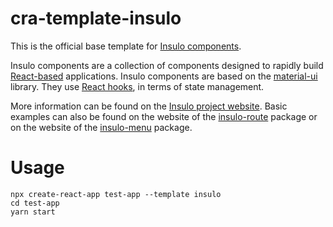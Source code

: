 # cra-template-insulo

This is the official base template for [Insulo components](https://github.com/bbakunowicz/insulo).

Insulo components are a collection of components designed to rapidly build [React-based](https://reactjs.org/) applications. Insulo components are based on the [material-ui](https://material-ui.com/) library. They use [React hooks](https://reactjs.org/docs/hooks-intro.html), in terms of state management. 

More information can be found on the [Insulo project website](https://github.com/bbakunowicz/insulo). Basic examples can also be found on the website of the [insulo-route](https://www.npmjs.com/package/insulo-route) package or on the website of the [insulo-menu](https://www.npmjs.com/package/insulo-menu) package.

# Usage

```
npx create-react-app test-app --template insulo
cd test-app
yarn start
```
